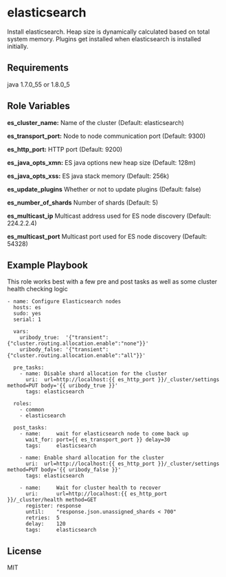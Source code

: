 elasticsearch
========

Install elasticsearch. Heap size is dynamically calculated based on total system memory. Plugins get installed when elasticsearch is installed initially.

Requirements
------------

java 1.7.0_55 or 1.8.0_5

Role Variables
--------------

**es_cluster_name:**    Name of the cluster (Default: elasticsearch)

**es_transport_port:**  Node to node communication port (Default: 9300)

**es_http_port:**       HTTP port (Default: 9200)

**es_java_opts_xmn:**   ES java options new heap size (Default: 128m)

**es_java_opts_xss:**   ES java stack memory (Default: 256k)

**es_update_plugins**   Whether or not to update plugins (Default: false)

**es_number_of_shards**  Number of shards (Default: 5)

**es_multicast_ip**      Multicast address used for ES node discovery (Default: 224.2.2.4)

**es_multicast_port**    Multicast port used for ES node discovery (Default: 54328)


Example Playbook
------------
This role works best with a few pre and post tasks as well as some cluster health checking logic

    - name: Configure Elasticsearch nodes
      hosts: es
      sudo: yes
      serial: 1

      vars:
        uribody_true:  '{"transient":{"cluster.routing.allocation.enable":"none"}}'
        uribody_false: '{"transient":{"cluster.routing.allocation.enable":"all"}}'

      pre_tasks:
        - name: Disable shard allocation for the cluster
          uri:  url=http://localhost:{{ es_http_port }}/_cluster/settings method=PUT body='{{ uribody_true }}'
          tags: elasticsearch

      roles:
        - common
        - elasticsearch

      post_tasks:
        - name:     wait for elasticsearch node to come back up
          wait_for: port={{ es_transport_port }} delay=30
          tags:     elasticsearch

        - name: Enable shard allocation for the cluster
          uri:  url=http://localhost:{{ es_http_port }}/_cluster/settings method=PUT body='{{ uribody_false }}'
          tags: elasticsearch

        - name:     Wait for cluster health to recover
          uri:      url=http://localhost:{{ es_http_port }}/_cluster/health method=GET
          register: response
          until:    "response.json.unassigned_shards < 700"
          retries:  5
          delay:    120
          tags:     elasticsearch

License
-------

MIT